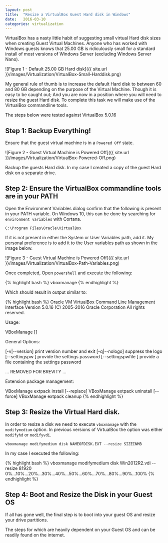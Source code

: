 ```yaml
---
layout: post
title:  "Resize a VirtualBox Guest Hard disk in Windows"
date:   2016-03-10
categories: virtualization
---
```


VirtualBox has a nasty little habit of suggesting small virtual Hard disk sizes when creating Guest Virtual Machines.
Anyone who has worked with Windows guests knows that 25.00 GB is ridiculously small for a standard install of most versions of Windows Server (excluding Windows Server Nano). 

![Figure 1 - Default 25.00 GB Hard disk]({{ site.url }}/images/Virtualization/VirtualBox-Small-Harddisk.png)

My general rule of thumb is to increase the default Hard disk to between 60 and 80 GB depending on the purpose of the Virtual Machine. Though it is easy to be caught out; And you are now in a position where you will need to resize the guest Hard disk. To complete this task we will make use of the VirtualBox commandline tools. 

The steps below were tested against VirtualBox 5.0.16

## Step 1: Backup Everything!

Ensure that the guest virtual machine is in a `Powered Off` state.

![Figure 2 - Guest Virtual Machine is Powered Off]({{ site.url }}/images/Virtualization/VirtualBox-Powered-Off.png)

Backup the guests Hard disk. In my case I created a copy of the guest Hard disk on a separate drive. 

## Step 2: Ensure the VirtualBox commandline tools are in your PATH

Open the Environment Variables dialog confirm that the following is present in your PATH variable. 
On Windows 10, this can be done by searching for `environment variables` with Cortana. 

`C:\Program Files\Oracle\VirtualBox`

If it is not present in either the System or User Variables path, add it. My personal preference is to add it to the User variables path as shown in the image below. 

![Figure 3 - Guest Virtual Machine is Powered Off]({{ site.url }}/images/Virtualization/VirtualBox-Path-Variables.png)

Once completed, Open `powershell` and execute the following:

{% highlight bash %}
vboxmanage
{% endhighlight %}

Which should result in output similar to: 

{% highlight bash %}
Oracle VM VirtualBox Command Line Management Interface Version 5.0.16
(C) 2005-2016 Oracle Corporation
All rights reserved.

Usage:

  VBoxManage [<general option>] <command>


General Options:

  [-v|--version]            print version number and exit
  [-q|--nologo]             suppress the logo
  [--settingspw <pw>]       provide the settings password
  [--settingspwfile <file>] provide a file containing the settings password

... REMOVED FOR BREVITY ...

  Extension package management:

  VBoxManage extpack install [--replace] <tarball>
  VBoxManage extpack uninstall [--force] <name>
  VBoxManage extpack cleanup
{% endhighlight %}


## Step 3: Resize the Virtual Hard disk.

In order to resize a disk we need to execute `vboxmanage` with the `modifymedium` option. 
In previous versions of VirtualBox the option was either `modifyhd` or `modifyvdi`.

`vboxmanage modifymedium disk NAMEOFDISK.EXT --resize SIZEINMB`

In my case I executed the following:

{% highlight bash %}
vboxmanage modifymedium disk Win2012R2.vdi --resize 81920
0%...10%...20%...30%...40%...50%...60%...70%...80%...90%...100%
{% endhighlight %}


## Step 4: Boot and Resize the Disk in your Guest OS

If all has gone well, the final step is to boot into your guest OS and resize your drive partitions. 

The steps for which are heavily dependent on your Guest OS and can be readily found on the internet. 